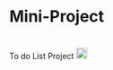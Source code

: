 # Mini-Project
To do List Project 
<img src="https://www.svgrepo.com/show/474366/calendar.svg" style="width: 20px; margin-top:20px"></img>

